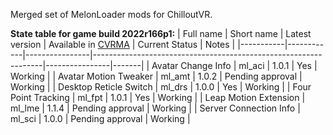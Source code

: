 Merged set of MelonLoader mods for ChilloutVR.

**State table for game build 2022r166p1:**
| Full name | Short name | Latest version | Available in [CVRMA](https://github.com/knah/CVRMelonAssistant) | Current Status | Notes |
|-----------|------------|----------------|-----------------------------------------------------------------|----------------|-------|
| Avatar Change Info | ml_aci | 1.0.1 | Yes | Working |
| Avatar Motion Tweaker | ml_amt | 1.0.2 | Pending approval | Working |
| Desktop Reticle Switch | ml_drs | 1.0.0 | Yes | Working |
| Four Point Tracking | ml_fpt | 1.0.1 | Yes | Working |
| Leap Motion Extension | ml_lme | 1.1.4 | Pending approval | Working |
| Server Connection Info | ml_sci | 1.0.0 | Pending approval | Working |
